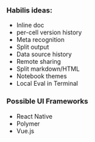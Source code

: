 ### Habilis ideas:

  - Inline doc
  - per-cell version history
  - Meta recognition
  - Split output
  - Data source history
  - Remote sharing
  - Split markdown/HTML
  - Notebook themes
  - Local Eval in Terminal

### Possible UI Frameworks
 
 - React Native
 - Polymer
 - Vue.js

